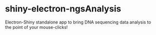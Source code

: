 # shiny-electron-ngsAnalysis
Electron-Shiny standalone app to bring DNA sequencing data analysis to the point of your mouse-clicks!
